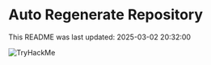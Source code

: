 # Auto Regenerate Repository

This README was last updated: 2025-03-02 20:32:00

 ![TryHackMe](https://tryhackme.com/badge/533634)